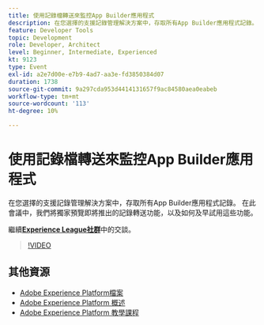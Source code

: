 ```yaml
---
title: 使用記錄檔轉送來監控App Builder應用程式
description: 在您選擇的支援記錄管理解決方案中，存取所有App Builder應用程式記錄。 在此會議中，我們將獨家預覽即將推出的記錄轉送功能，以及如何及早試用這些功能。
feature: Developer Tools
topic: Development
role: Developer, Architect
level: Beginner, Intermediate, Experienced
kt: 9123
type: Event
exl-id: a2e7d00e-e7b9-4ad7-aa3e-fd3850384d07
duration: 1738
source-git-commit: 9a297cda953d4414131657f9ac84580aea0eabeb
workflow-type: tm+mt
source-wordcount: '113'
ht-degree: 10%

---
```


# 使用記錄檔轉送來監控App Builder應用程式

在您選擇的支援記錄管理解決方案中，存取所有App Builder應用程式記錄。 在此會議中，我們將獨家預覽即將推出的記錄轉送功能，以及如何及早試用這些功能。

繼續&#x200B;**[Experience League社群](https://adobe.ly/3zXM3rp)**&#x200B;中的交談。

>[!VIDEO](https://video.tv.adobe.com/v/337568/?quality=12&learn=on&hidetitle=true)

## 其他資源

- [Adobe Experience Platform檔案](https://experienceleague.adobe.com/docs/experience-platform.html?lang=zh-Hant)
- [Adobe Experience Platform 概述](https://experienceleague.adobe.com/docs/experience-platform/landing/home.html?lang=zh-Hant)
- [Adobe Experience Platform 教學課程](https://experienceleague.adobe.com/docs/platform-learn/tutorials/overview.html?lang=zh-Hant)
